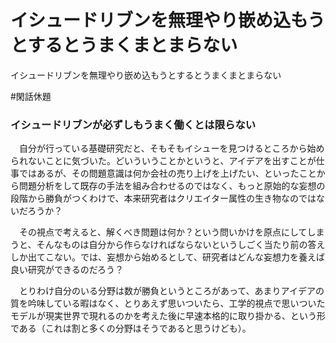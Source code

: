 # イシュードリブンを無理やり嵌め込もうとするとうまくまとまらない
イシュードリブンを無理やり嵌め込もうとするとうまくまとまらない

#閑話休題

### イシュードリブンが必ずしもうまく働くとは限らない

　自分が行っている基礎研究だと、そもそもイシューを見つけるところから始められないことに気づいた。どいういうことかというと、アイデアを出すことが仕事ではあるが、その問題意識は何か会社の売り上げを上げたい、といったことから問題分析をして既存の手法を組み合わせるのではなく、もっと原始的な妄想の段階から勝負がつくわけで、本来研究者はクリエイター属性の生き物なのではないだろうか？

　その視点で考えると、解くべき問題は何か？という問いかけを原点にしてしまうと、そんなものは自分から作らなければならないというしごく当たり前の答えしか出てこない。では、妄想から始めるとして、研究者はどんな妄想力を養えば良い研究ができるのだろう？

　とりわけ自分のいる分野は数が勝負というところがあって、あまりアイデアの質を吟味している暇はなく、とりあえず思いついたら、工学的視点で思いついたモデルが現実世界で現れるのかを考えた後に早速本格的に取り掛かる、という形である（これは割と多くの分野はそうであると思うけども）。

　





